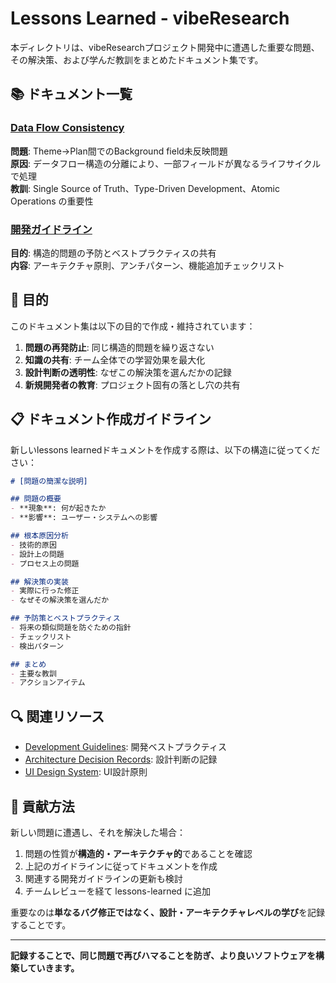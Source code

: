 # Lessons Learned - vibeResearch

本ディレクトリは、vibeResearchプロジェクト開発中に遭遇した重要な問題、その解決策、および学んだ教訓をまとめたドキュメント集です。

## 📚 ドキュメント一覧

### [Data Flow Consistency](./data-flow-consistency.md)
**問題**: Theme→Plan間でのBackground field未反映問題  
**原因**: データフロー構造の分離により、一部フィールドが異なるライフサイクルで処理  
**教訓**: Single Source of Truth、Type-Driven Development、Atomic Operations の重要性

### [開発ガイドライン](../development-guidelines.md) 
**目的**: 構造的問題の予防とベストプラクティスの共有  
**内容**: アーキテクチャ原則、アンチパターン、機能追加チェックリスト

## 🎯 目的

このドキュメント集は以下の目的で作成・維持されています：

1. **問題の再発防止**: 同じ構造的問題を繰り返さない
2. **知識の共有**: チーム全体での学習効果を最大化  
3. **設計判断の透明性**: なぜこの解決策を選んだかの記録
4. **新規開発者の教育**: プロジェクト固有の落とし穴の共有

## 📋 ドキュメント作成ガイドライン

新しいlessons learnedドキュメントを作成する際は、以下の構造に従ってください：

```markdown
# [問題の簡潔な説明]

## 問題の概要
- **現象**: 何が起きたか
- **影響**: ユーザー・システムへの影響

## 根本原因分析
- 技術的原因
- 設計上の問題  
- プロセス上の問題

## 解決策の実装
- 実際に行った修正
- なぜその解決策を選んだか

## 予防策とベストプラクティス
- 将来の類似問題を防ぐための指針
- チェックリスト
- 検出パターン

## まとめ
- 主要な教訓
- アクションアイテム
```

## 🔍 関連リソース

- [Development Guidelines](../development-guidelines.md): 開発ベストプラクティス
- [Architecture Decision Records](../architecture/): 設計判断の記録
- [UI Design System](../ui/design-system.md): UI設計原則

## 🤝 貢献方法

新しい問題に遭遇し、それを解決した場合：

1. 問題の性質が**構造的・アーキテクチャ的**であることを確認
2. 上記のガイドラインに従ってドキュメントを作成
3. 関連する開発ガイドラインの更新も検討
4. チームレビューを経て lessons-learned に追加

重要なのは**単なるバグ修正ではなく、設計・アーキテクチャレベルの学び**を記録することです。

---

**記録することで、同じ問題で再びハマることを防ぎ、より良いソフトウェアを構築していきます。**